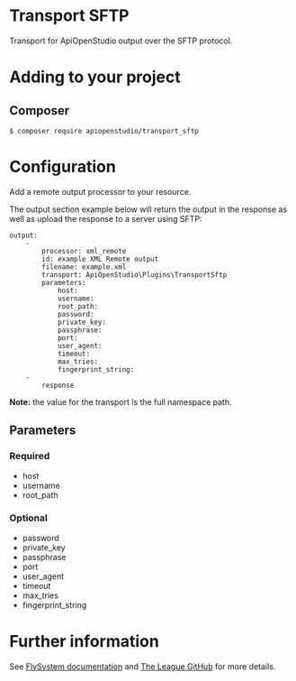 # Transport SFTP

Transport for ApiOpenStudio output over the SFTP protocol.

# Adding to your project

## Composer

    $ composer require apiopenstudio/transport_sftp

# Configuration

Add a remote output processor to your resource.

The output section example below will return the output in the response as well
as upload the response to a server using SFTP:

    output:
        -
            processor: xml_remote
            id: example XML Remote output
            filename: example.xml
            transport: ApiOpenStudio\Plugins\TransportSftp
            parameters:
                host:
                username:
                root_path:
                password:
                private_key:
                passphrase:
                port:
                user_agent:
                timeout:
                max_tries:
                fingerprint_string:
        - 
            response

**Note:** the value for the transport is the full namespace path.

## Parameters

### Required

- host
- username
- root_path

### Optional

- password
- private_key
- passphrase
- port
- user_agent
- timeout
- max_tries
- fingerprint_string

# Further information

See [FlySystem documentation][flysystem-docs] and
[The League GitHub][flysystem-github] for more details.

[flysystem-github]: https://github.com/thephpleague/flysystem-sftp-v3

[flysystem-docs]: https://flysystem.thephpleague.com/docs/adapter/sftp-v3/
